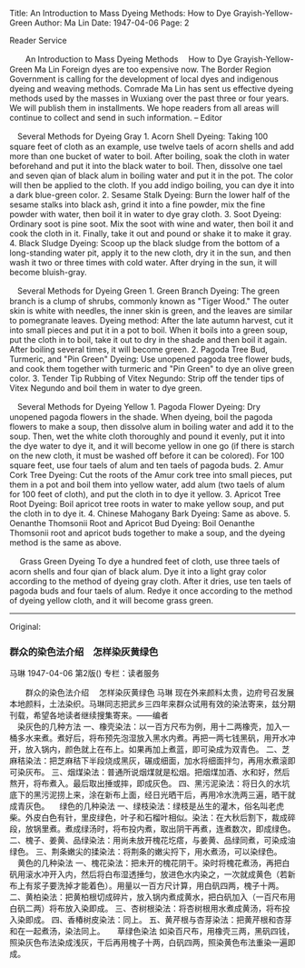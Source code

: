 Title: An Introduction to Mass Dyeing Methods: How to Dye Grayish-Yellow-Green
Author: Ma Lin
Date: 1947-04-06
Page: 2

Reader Service

　　An Introduction to Mass Dyeing Methods
  　How to Dye Grayish-Yellow-Green
    Ma Lin
    Foreign dyes are too expensive now. The Border Region Government is calling for the development of local dyes and indigenous dyeing and weaving methods. Comrade Ma Lin has sent us effective dyeing methods used by the masses in Wuxiang over the past three or four years. We will publish them in installments. We hope readers from all areas will continue to collect and send in such information. – Editor

  　Several Methods for Dyeing Gray
    1.  Acorn Shell Dyeing: Taking 100 square feet of cloth as an example, use twelve taels of acorn shells and add more than one bucket of water to boil. After boiling, soak the cloth in water beforehand and put it into the black water to boil. Then, dissolve one tael and seven qian of black alum in boiling water and put it in the pot. The color will then be applied to the cloth. If you add indigo boiling, you can dye it into a dark blue-green color.
    2.  Sesame Stalk Dyeing: Burn the lower half of the sesame stalks into black ash, grind it into a fine powder, mix the fine powder with water, then boil it in water to dye gray cloth.
    3.  Soot Dyeing: Ordinary soot is pine soot. Mix the soot with wine and water, then boil it and cook the cloth in it. Finally, take it out and pound or shake it to make it gray.
    4.  Black Sludge Dyeing: Scoop up the black sludge from the bottom of a long-standing water pit, apply it to the new cloth, dry it in the sun, and then wash it two or three times with cold water. After drying in the sun, it will become bluish-gray.

  　Several Methods for Dyeing Green
    1.  Green Branch Dyeing: The green branch is a clump of shrubs, commonly known as "Tiger Wood." The outer skin is white with needles, the inner skin is green, and the leaves are similar to pomegranate leaves. Dyeing method: After the late autumn harvest, cut it into small pieces and put it in a pot to boil. When it boils into a green soup, put the cloth in to boil, take it out to dry in the shade and then boil it again. After boiling several times, it will become green.
    2.  Pagoda Tree Bud, Turmeric, and "Pin Green" Dyeing: Use unopened pagoda tree flower buds, and cook them together with turmeric and "Pin Green" to dye an olive green color.
    3.  Tender Tip Rubbing of Vitex Negundo: Strip off the tender tips of Vitex Negundo and boil them in water to dye green.

  　Several Methods for Dyeing Yellow
    1.  Pagoda Flower Dyeing: Dry unopened pagoda flowers in the shade. When dyeing, boil the pagoda flowers to make a soup, then dissolve alum in boiling water and add it to the soup. Then, wet the white cloth thoroughly and pound it evenly, put it into the dye water to dye it, and it will become yellow in one go (if there is starch on the new cloth, it must be washed off before it can be colored). For 100 square feet, use four taels of alum and ten taels of pagoda buds.
    2.  Amur Cork Tree Dyeing: Cut the roots of the Amur cork tree into small pieces, put them in a pot and boil them into yellow water, add alum (two taels of alum for 100 feet of cloth), and put the cloth in to dye it yellow.
    3.  Apricot Tree Root Dyeing: Boil apricot tree roots in water to make yellow soup, and put the cloth in to dye it.
    4.  Chinese Mahogany Bark Dyeing: Same as above.
    5.  Oenanthe Thomsonii Root and Apricot Bud Dyeing: Boil Oenanthe Thomsonii root and apricot buds together to make a soup, and the dyeing method is the same as above.

　  Grass Green Dyeing
    To dye a hundred feet of cloth, use three taels of acorn shells and four qian of black alum. Dye it into a light gray color according to the method of dyeing gray cloth. After it dries, use ten taels of pagoda buds and four taels of alum. Redye it once according to the method of dyeing yellow cloth, and it will become grass green.



<hr /> 

Original: 


### 群众的染色法介绍　怎样染灰黄绿色
马琳
1947-04-06
第2版()
专栏：读者服务

　　群众的染色法介绍
  　怎样染灰黄绿色
    马琳
    现在外来颜料太贵，边府号召发展本地颜料，土法染织。马琳同志把武乡三四年来群众试用有效的染法寄来，兹分期刊载，希望各地读者继续搜集寄来。——编者
　　　　      
  　染灰色的几种方法
    一、橡壳染法：以一百方尺布为例，用十二两橡壳，加入一桶多水来煮。煮好后，将布预先泡湿放入黑水内煮。再把一两七钱黑矾，用开水冲开，放入锅内，颜色就上在布上。如果再加上煮蓝，即可染成为双青色。
    二、芝麻秸染法：把芝麻秸下半段烧成黑灰，碾成细面，加水将细面拌匀，再用水煮滚即可染灰布。
    三、烟煤染法：普通所说烟煤就是松烟。把烟煤加酒、水和好，然后熬开，将布煮入。最后取出捶或摔，即成灰色。
    四、黑污泥染法：将日久的水坑底下的黑污泥捞上来，涂在新布上面，经日光晒干后，再用冷水洗两三遍，晒干就成青灰色。
  　绿色的几种染法
    一、绿枝染法：绿枝是丛生的灌木，俗名叫老虎柴。外皮白色有针，里皮绿色，叶子和石榴叶相似。染法：在大秋后割下，裁成碎段，放锅里煮。煮成绿汤时，将布投内煮，取出阴干再煮，连煮数次，即成绿色。
    二、槐子、姜黄、品绿染法：用尚未放开槐花圪瘩，与姜黄、品绿同煮，可染成油绿色。
    三、荆条嫩尖的揉染法：将荆条的嫩尖捋下，用水煮汤，可以染绿色。
  　黄色的几种染法
    一、槐花染法：把未开的槐花阴干。染时将槐花煮汤，再把白矾用滚水冲开入内，然后将白布湿透捶匀，放进色水内染之，一次就成黄色（若新布上有浆子要洗掉才能着色）。用量以一百方尺计算，用白矾四两，槐子十两。
    二、黄柏染法：把黄柏根切成碎片，放入锅内煮成黄水，把白矾加入（一百尺布用白矾二两）将布放入染即成。
    三、杏树根染法：将杏树根用水煮成黄汤，将布投入染即成。
    四、香椿树皮染法：同上。
    五、黄芹根与杏芽染法：把黄芹根和杏芽和在一起煮汤，染法同上。
　  草绿色染法
    如染百尺布，用橡壳三两，黑矾四钱，照染灰色布法染成浅灰，干后再用槐子十两，白矾四两，照染黄色布法重染一遍即成。
